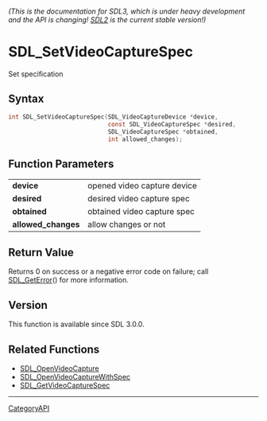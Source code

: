 ###### (This is the documentation for SDL3, which is under heavy development and the API is changing! [SDL2](https://wiki.libsdl.org/SDL2/) is the current stable version!)
# SDL_SetVideoCaptureSpec

Set specification 

## Syntax

```c
int SDL_SetVideoCaptureSpec(SDL_VideoCaptureDevice *device,
                            const SDL_VideoCaptureSpec *desired,
                            SDL_VideoCaptureSpec *obtained,
                            int allowed_changes);

```

## Function Parameters

|                         |                             |
| ----------------------- | --------------------------- |
| **device**              | opened video capture device |
| **desired**             | desired video capture spec  |
| **obtained**            | obtained video capture spec |
| **allowed_changes**     | allow changes or not        |

## Return Value

Returns 0 on success or a negative error code on failure; call
[SDL_GetError](SDL_GetError)() for more information.

## Version

This function is available since SDL 3.0.0.

## Related Functions

* [SDL_OpenVideoCapture](SDL_OpenVideoCapture)
* [SDL_OpenVideoCaptureWithSpec](SDL_OpenVideoCaptureWithSpec)
* [SDL_GetVideoCaptureSpec](SDL_GetVideoCaptureSpec)

----
[CategoryAPI](CategoryAPI)

